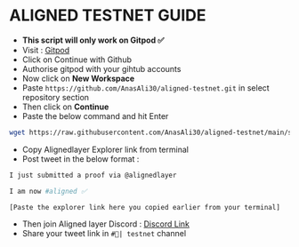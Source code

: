**__ALIGNED TESTNET GUIDE__**
=

- __This script will only work on Gitpod ✅__
- Visit : [Gitpod](https://gitpod.io/workspaces)
- Click on Continue with Github
- Authorise gitpod with your gihtub accounts
- Now click on __New Workspace__
- Paste ```https://github.com/AnasAli30/aligned-testnet.git``` in select repository section
- Then click on __Continue__
- Paste the below command and hit Enter
```bash
wget https://raw.githubusercontent.com/AnasAli30/aligned-testnet/main/script.sh && chmod +x script.sh && ./script.sh
```
- Copy Alignedlayer Explorer link from terminal
- Post tweet in the below format :
```bash
I just submitted a proof via @alignedlayer

I am now #aligned ✅

[Paste the explorer link here you copied earlier from your terminal]
```


- Then join Aligned layer Discord :  [Discord Link](http://discord.gg/alignedlayer)
- Share your tweet link in ```#🧪| testnet``` channel


